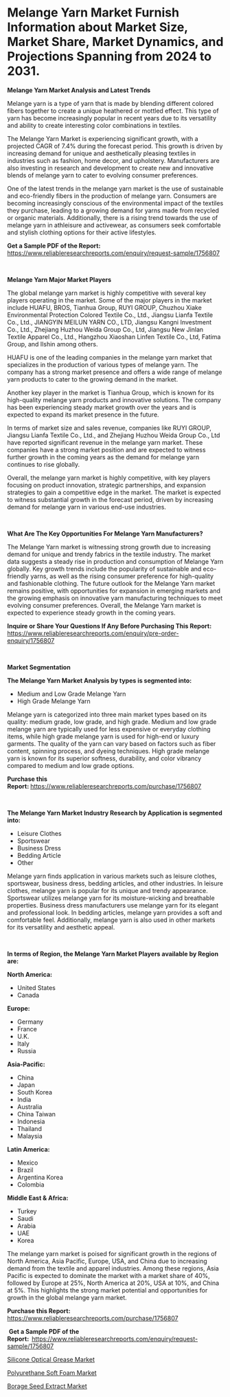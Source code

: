 <p><h1>Melange Yarn Market Furnish Information about Market Size, Market Share, Market Dynamics, and Projections Spanning from 2024 to 2031.</h1></p><p><strong>Melange Yarn Market Analysis and Latest Trends</strong></p>
<p><p>Melange yarn is a type of yarn that is made by blending different colored fibers together to create a unique heathered or mottled effect. This type of yarn has become increasingly popular in recent years due to its versatility and ability to create interesting color combinations in textiles.</p><p>The Melange Yarn Market is experiencing significant growth, with a projected CAGR of 7.4% during the forecast period. This growth is driven by increasing demand for unique and aesthetically pleasing textiles in industries such as fashion, home decor, and upholstery. Manufacturers are also investing in research and development to create new and innovative blends of melange yarn to cater to evolving consumer preferences.</p><p>One of the latest trends in the melange yarn market is the use of sustainable and eco-friendly fibers in the production of melange yarn. Consumers are becoming increasingly conscious of the environmental impact of the textiles they purchase, leading to a growing demand for yarns made from recycled or organic materials. Additionally, there is a rising trend towards the use of melange yarn in athleisure and activewear, as consumers seek comfortable and stylish clothing options for their active lifestyles.</p></p>
<p><strong>Get a Sample PDF of the Report:&nbsp;</strong> <a href="https://www.reliableresearchreports.com/enquiry/request-sample/1756807">https://www.reliableresearchreports.com/enquiry/request-sample/1756807</a></p>
<p>&nbsp;</p>
<p><strong>Melange Yarn Major Market Players</strong></p>
<p><p>The global melange yarn market is highly competitive with several key players operating in the market. Some of the major players in the market include HUAFU, BROS, Tianhua Group, RUYI GROUP, Chuzhou Xiake Environmental Protection Colored Textile Co., Ltd., Jiangsu Lianfa Textile Co., Ltd., JIANGYIN MEILUN YARN CO., LTD, Jiangsu Kangni Investment Co., Ltd., Zhejiang Huzhou Weida Group Co., Ltd, Jiangsu New Jinlan Textile Apparel Co., Ltd., Hangzhou Xiaoshan Linfen Textile Co., Ltd, Fatima Group, and Ilshin among others.</p><p>HUAFU is one of the leading companies in the melange yarn market that specializes in the production of various types of melange yarn. The company has a strong market presence and offers a wide range of melange yarn products to cater to the growing demand in the market.</p><p>Another key player in the market is Tianhua Group, which is known for its high-quality melange yarn products and innovative solutions. The company has been experiencing steady market growth over the years and is expected to expand its market presence in the future.</p><p>In terms of market size and sales revenue, companies like RUYI GROUP, Jiangsu Lianfa Textile Co., Ltd., and Zhejiang Huzhou Weida Group Co., Ltd have reported significant revenue in the melange yarn market. These companies have a strong market position and are expected to witness further growth in the coming years as the demand for melange yarn continues to rise globally.</p><p>Overall, the melange yarn market is highly competitive, with key players focusing on product innovation, strategic partnerships, and expansion strategies to gain a competitive edge in the market. The market is expected to witness substantial growth in the forecast period, driven by increasing demand for melange yarn in various end-use industries.</p></p>
<p>&nbsp;</p>
<p><strong>What Are The Key Opportunities For Melange Yarn Manufacturers?</strong></p>
<p><p>The Melange Yarn market is witnessing strong growth due to increasing demand for unique and trendy fabrics in the textile industry. The market data suggests a steady rise in production and consumption of Melange Yarn globally. Key growth trends include the popularity of sustainable and eco-friendly yarns, as well as the rising consumer preference for high-quality and fashionable clothing. The future outlook for the Melange Yarn market remains positive, with opportunities for expansion in emerging markets and the growing emphasis on innovative yarn manufacturing techniques to meet evolving consumer preferences. Overall, the Melange Yarn market is expected to experience steady growth in the coming years.</p></p>
<p><strong>Inquire or Share Your Questions If Any Before Purchasing This Report:</strong> <a href="https://www.reliableresearchreports.com/enquiry/pre-order-enquiry/1756807">https://www.reliableresearchreports.com/enquiry/pre-order-enquiry/1756807</a></p>
<p>&nbsp;</p>
<p><strong>Market Segmentation</strong></p>
<p><strong>The Melange Yarn Market Analysis by types is segmented into:</strong></p>
<p><ul><li>Medium and Low Grade Melange Yarn</li><li>High Grade Melange Yarn</li></ul></p>
<p><p>Melange yarn is categorized into three main market types based on its quality: medium grade, low grade, and high grade. Medium and low grade melange yarn are typically used for less expensive or everyday clothing items, while high grade melange yarn is used for high-end or luxury garments. The quality of the yarn can vary based on factors such as fiber content, spinning process, and dyeing techniques. High grade melange yarn is known for its superior softness, durability, and color vibrancy compared to medium and low grade options.</p></p>
<p><strong>Purchase this Report:&nbsp;</strong><a href="https://www.reliableresearchreports.com/purchase/1756807">https://www.reliableresearchreports.com/purchase/1756807</a></p>
<p>&nbsp;</p>
<p><strong>The Melange Yarn Market Industry Research by Application is segmented into:</strong></p>
<p><ul><li>Leisure Clothes</li><li>Sportswear</li><li>Business Dress</li><li>Bedding Article</li><li>Other</li></ul></p>
<p><p>Melange yarn finds application in various markets such as leisure clothes, sportswear, business dress, bedding articles, and other industries. In leisure clothes, melange yarn is popular for its unique and trendy appearance. Sportswear utilizes melange yarn for its moisture-wicking and breathable properties. Business dress manufacturers use melange yarn for its elegant and professional look. In bedding articles, melange yarn provides a soft and comfortable feel. Additionally, melange yarn is also used in other markets for its versatility and aesthetic appeal.</p></p>
<p>&nbsp;</p>
<p><strong>In terms of Region, the Melange Yarn Market Players available by Region are:</strong></p>
<p>
    <p> <strong> North America: </strong>
        <ul>
            <li>United States</li>
            <li>Canada</li>
        </ul>
        </p> 
    <p> <strong> Europe: </strong>
        <ul>
            <li>Germany</li>
            <li>France</li>
            <li>U.K.</li>
            <li>Italy</li>
            <li>Russia</li>
        </ul>
        </p> 
    <p> <strong> Asia-Pacific: </strong>
        <ul>
            <li>China</li>
            <li>Japan</li>
            <li>South Korea</li>
            <li>India</li>
            <li>Australia</li>
            <li>China Taiwan</li>
            <li>Indonesia</li>
            <li>Thailand</li>
            <li>Malaysia</li>
        </ul>
        </p> 
    <p> <strong> Latin America: </strong>
        <ul>
            <li>Mexico</li>
            <li>Brazil</li>
            <li>Argentina Korea</li>
            <li>Colombia</li>
        </ul>
        </p> 
    <p> <strong> Middle East & Africa: </strong>
        <ul>
            <li>Turkey</li>
            <li>Saudi</li>
            <li>Arabia</li>
            <li>UAE</li>
            <li>Korea</li>
        </ul>
    </p>
    </p>
<p><p>The melange yarn market is poised for significant growth in the regions of North America, Asia Pacific, Europe, USA, and China due to increasing demand from the textile and apparel industries. Among these regions, Asia Pacific is expected to dominate the market with a market share of 40%, followed by Europe at 25%, North America at 20%, USA at 10%, and China at 5%. This highlights the strong market potential and opportunities for growth in the global melange yarn market.</p></p>
<p><strong>Purchase this Report: </strong><a href="https://www.reliableresearchreports.com/purchase/1756807">https://www.reliableresearchreports.com/purchase/1756807</a></p>
<p>&nbsp;<strong>Get a Sample PDF of the Report:&nbsp;&nbsp;</strong><a href="https://www.reliableresearchreports.com/enquiry/request-sample/1756807">https://www.reliableresearchreports.com/enquiry/request-sample/1756807</a></p>
<p><strong></strong></p>
<p><p><a href="https://github.com/Angelnienowdseej3e45z3p8c/Market-Research-Report-List-1/blob/main/silicone-optical-grease-market.md">Silicone Optical Grease Market</a></p><p><a href="https://github.com/brentleyjimmiealvaradoz4l1rea/Market-Research-Report-List-1/blob/main/polyurethane-soft-foam-market.md">Polyurethane Soft Foam Market</a></p><p><a href="https://github.com/eeaveuhhh/Market-Research-Report-List-1/blob/main/borage-seed-extract-market.md">Borage Seed Extract Market</a></p></p>